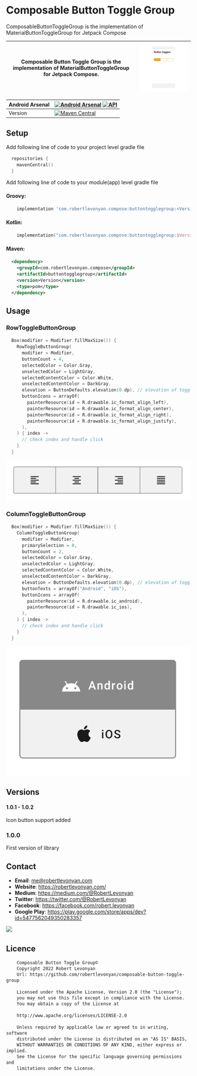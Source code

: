 # Composable Button Toggle Group
ComposableButtonToggleGroup is the implementation of MaterialButtonToggleGroup for Jetpack Compose

|Composable Button Toggle Group is the implementation of MaterialButtonToggleGroup for Jetpack Compose.|<img src="https://github.com/robertlevonyan/composable-button-toggle-group/blob/main/images/btg.png"  width="500" />|
|----------------------------------------------------------------------------------------------|-----------|

|Android Arsenal|[![Android Arsenal](https://img.shields.io/badge/Android%20Arsenal-Material%20Chip%20View-yellow.svg?style=flat-square)](https://android-arsenal.com/details/1/5396) [![API](https://img.shields.io/badge/API-21%2B-yellow.svg?style=flat-square)](https://android-arsenal.com/api?level=21)|
|--------------------|--------------------|
|Version|[![Maven Central](https://maven-badges.herokuapp.com/maven-central/com.robertlevonyan.compose/buttontogglegroup/badge.svg)](https://maven-badges.herokuapp.com/maven-central/com.robertlevonyan.compose/buttontogglegroup)|

## Setup

Add following line of code to your project level gradle file

```kotlin
  repositories {
    mavenCentral()
  }
```

Add following line of code to your module(app) level gradle file

#### Groovy:

```groovy
    implementation 'com.robertlevonyan.compose:buttontogglegroup:<Version>'
```

#### Kotlin:

```kotlin
    implementation("com.robertlevonyan.compose:buttontogglegroup:$Version")
```

#### Maven:

```xml
  <dependency>
    <groupId>com.robertlevonyan.compose</groupId>
    <artifactId>buttontogglegroup</artifactId>
    <version>Version</version>
    <type>pom</type>
  </dependency>
```

## Usage

### RowToggleButtonGroup
```kotlin
  Box(modifier = Modifier.fillMaxSize()) {
    RowToggleButtonGroup(
      modifier = Modifier,
      buttonCount = 4,
      selectedColor = Color.Gray,
      unselectedColor = LightGray,
      selectedContentColor = Color.White,
      unselectedContentColor = DarkGray,
      elevation = ButtonDefaults.elevation(0.dp), // elevation of toggle group buttons
      buttonIcons = arrayOf(
        painterResource(id = R.drawable.ic_format_align_left),
        painterResource(id = R.drawable.ic_format_align_center),
        painterResource(id = R.drawable.ic_format_align_right),
        painterResource(id = R.drawable.ic_format_align_justify),
      ),
    ) { index ->
      // check index and handle click
    }
  }
```
![alt text](https://github.com/robertlevonyan/composable-button-toggle-group/blob/main/images/row.png)


### ColumnToggleButtonGroup
```kotlin
  Box(modifier = Modifier.fillMaxSize()) {
    ColumnToggleButtonGroup(
      modifier = Modifier,
      primarySelection = 0,
      buttonCount = 2,
      selectedColor = Color.Gray,
      unselectedColor = LightGray,
      selectedContentColor = Color.White,
      unselectedContentColor = DarkGray,
      elevation = ButtonDefaults.elevation(0.dp), // elevation of toggle group buttons
      buttonTexts = arrayOf("Android", "iOS"),
      buttonIcons = arrayOf(
        painterResource(id = R.drawable.ic_android),
        painterResource(id = R.drawable.ic_ios),
      ),
    ) { index ->
      // check index and handle click
    }
  }
```
![alt text](https://github.com/robertlevonyan/composable-button-toggle-group/blob/main/images/column.png)

## Versions

#### 1.0.1 - 1.0.2

Icon button support added

### 1.0.0

First version of library

## Contact

- **Email**: me@robertlevonyan.com
- **Website**: https://robertlevonyan.com/
- **Medium**: https://medium.com/@RobertLevonyan
- **Twitter**: https://twitter.com/@RobertLevonyan
- **Facebook**: https://facebook.com/robert.levonyan
- **Google Play**: https://play.google.com/store/apps/dev?id=5477562049350283357

<a href="https://www.buymeacoffee.com/robertlevonyan">
  <img src="https://github.com/robertlevonyan/material-chip-view/blob/master/images/coffee.jpeg"  width="300" />
</a>

## Licence

```
    Composable Button Toggle Group©
    Copyright 2022 Robert Levonyan
    Url: https://github.com/robertlevonyan/composable-button-toggle-group

    Licensed under the Apache License, Version 2.0 (the "License");
    you may not use this file except in compliance with the License.
    You may obtain a copy of the License at

    http://www.apache.org/licenses/LICENSE-2.0

    Unless required by applicable law or agreed to in writing, software
    distributed under the License is distributed on an "AS IS" BASIS,
    WITHOUT WARRANTIES OR CONDITIONS OF ANY KIND, either express or implied.
    See the License for the specific language governing permissions and
    limitations under the License.
```
